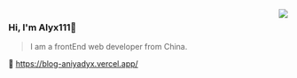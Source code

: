 <img align="right" src="https://github-readme-stats.vercel.app/api?username=Alyx111&show_icons=true&icon_color=805AD5&text_color=718096&bg_color=ffffff&hide_title=true&count_private=true" />

### Hi, I'm Alyx111👋
>I am a frontEnd web developer from China.

🔗 https://blog-aniyadyx.vercel.app/
